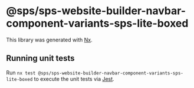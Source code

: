 # @sps/sps-website-builder-navbar-component-variants-sps-lite-boxed

This library was generated with [Nx](https://nx.dev).

## Running unit tests

Run `nx test @sps/sps-website-builder-navbar-component-variants-sps-lite-boxed` to execute the unit tests via [Jest](https://jestjs.io).
